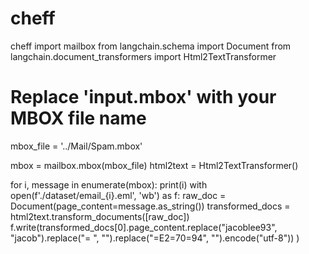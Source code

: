 # cheff
cheff
import mailbox
from langchain.schema import Document
from langchain.document_transformers import Html2TextTransformer
 
# Replace 'input.mbox' with your MBOX file name
mbox_file = '../Mail/Spam.mbox'
 
mbox = mailbox.mbox(mbox_file)
html2text = Html2TextTransformer()
 
for i, message in enumerate(mbox):
    print(i)
    with open(f'./dataset/email_{i}.eml', 'wb') as f:
        raw_doc = Document(page_content=message.as_string())
        transformed_docs = html2text.transform_documents([raw_doc])
        f.write(transformed_docs[0].page_content.replace("jacoblee93", "jacob").replace("= ", "").replace("=E2=70=94", "").encode("utf-8"))
)
